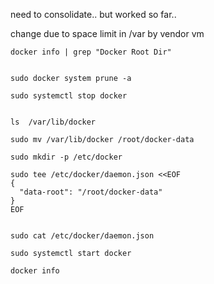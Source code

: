 need to consolidate.. but worked so far..

change due to space limit in /var by vendor vm

```
docker info | grep "Docker Root Dir"

 
sudo docker system prune -a
 
sudo systemctl stop docker

 
ls  /var/lib/docker
 
sudo mv /var/lib/docker /root/docker-data
 
sudo mkdir -p /etc/docker
 
sudo tee /etc/docker/daemon.json <<EOF
{
  "data-root": "/root/docker-data"
}
EOF
 
 
sudo cat /etc/docker/daemon.json
 
sudo systemctl start docker
 
docker info
```
 
